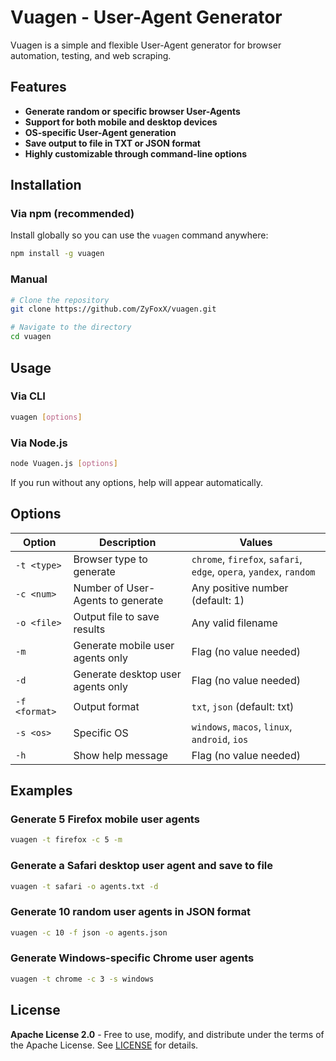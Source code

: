 # Vuagen - User-Agent Generator

Vuagen is a simple and flexible User-Agent generator for browser automation, testing, and web scraping.

## Features

- **Generate random or specific browser User-Agents**
- **Support for both mobile and desktop devices**
- **OS-specific User-Agent generation**
- **Save output to file in TXT or JSON format**
- **Highly customizable through command-line options**

## Installation

### Via npm (recommended)

Install globally so you can use the `vuagen` command anywhere:
```bash
npm install -g vuagen
```

### Manual 

```bash
# Clone the repository
git clone https://github.com/ZyFoxX/vuagen.git

# Navigate to the directory
cd vuagen
```

## Usage

### Via CLI

```bash
vuagen [options]
```

### Via Node.js 

```bash
node Vuagen.js [options]
```

If you run without any options, help will appear automatically.

## Options

| Option        | Description                                                        | Values                                                                      |
|---------------|--------------------------------------------------------------------|-----------------------------------------------------------------------------|
| `-t <type>`   | Browser type to generate                                           | `chrome`, `firefox`, `safari`, `edge`, `opera`, `yandex`, `random`          |
| `-c <num>`    | Number of User-Agents to generate                                  | Any positive number (default: 1)                                            |
| `-o <file>`   | Output file to save results                                        | Any valid filename                                                          |
| `-m`          | Generate mobile user agents only                                   | Flag (no value needed)                                                      |
| `-d`          | Generate desktop user agents only                                  | Flag (no value needed)                                                      |
| `-f <format>` | Output format                                                      | `txt`, `json` (default: txt)                                                |
| `-s <os>`     | Specific OS                                                        | `windows`, `macos`, `linux`, `android`, `ios`                               |
| `-h`          | Show help message                                                  | Flag (no value needed)                                                      |

## Examples

### Generate 5 Firefox mobile user agents

```bash
vuagen -t firefox -c 5 -m
```

### Generate a Safari desktop user agent and save to file

```bash
vuagen -t safari -o agents.txt -d
```

### Generate 10 random user agents in JSON format

```bash
vuagen -c 10 -f json -o agents.json
```

### Generate Windows-specific Chrome user agents

```bash
vuagen -t chrome -c 3 -s windows
```

## License  
**Apache License 2.0** - Free to use, modify, and distribute under the terms of the Apache License. See [LICENSE](LICENSE) for details.  
